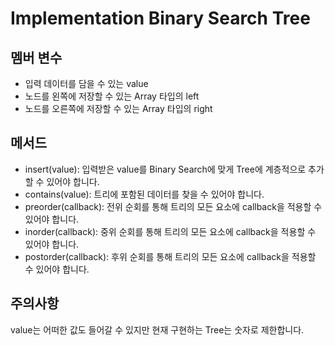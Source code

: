 # Implementation Binary Search Tree

## 멤버 변수

- 입력 데이터를 담을 수 있는 value
- 노드를 왼쪽에 저장할 수 있는 Array 타입의 left
- 노드를 오른쪽에 저장할 수 있는 Array 타입의 right

## 메서드

- insert(value): 입력받은 value를 Binary Search에 맞게 Tree에 계층적으로 추가할 수 있어야 합니다.
- contains(value): 트리에 포함된 데이터를 찾을 수 있어야 합니다.
- preorder(callback): 전위 순회를 통해 트리의 모든 요소에 callback을 적용할 수 있어야 합니다.
- inorder(callback): 중위 순회를 통해 트리의 모든 요소에 callback을 적용할 수 있어야 합니다.
- postorder(callback): 후위 순회를 통해 트리의 모든 요소에 callback을 적용할 수 있어야 합니다.

## 주의사항

value는 어떠한 값도 들어갈 수 있지만 현재 구현하는 Tree는 숫자로 제한합니다.
